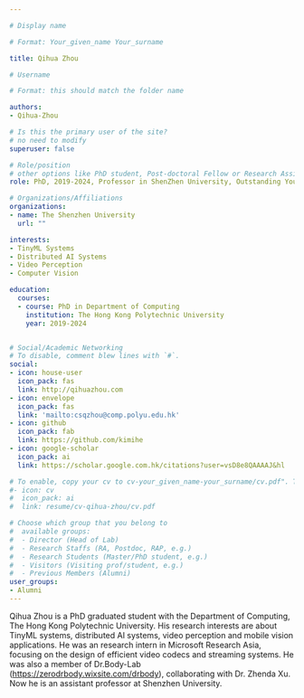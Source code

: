 ```yaml
---

# Display name

# Format: Your_given_name Your_surname 

title: Qihua Zhou

# Username

# Format: this should match the folder name

authors:
- Qihua-Zhou

# Is this the primary user of the site?
# no need to modify 
superuser: false

# Role/position
# other options like PhD student, Post-doctoral Fellow or Research Assistant, e.g..
role: PhD, 2019-2024, Professor in ShenZhen University, Outstanding Young Talents Program (Overseas)

# Organizations/Affiliations
organizations:
- name: The Shenzhen University
  url: ""

interests:
- TinyML Systems
- Distributed AI Systems
- Video Perception
- Computer Vision

education:
  courses:
  - course: PhD in Department of Computing
    institution: The Hong Kong Polytechnic University 
    year: 2019-2024


# Social/Academic Networking
# To disable, comment blew lines with `#`.
social:
- icon: house-user
  icon_pack: fas
  link: http://qihuazhou.com
- icon: envelope
  icon_pack: fas
  link: 'mailto:csqzhou@comp.polyu.edu.hk'
- icon: github
  icon_pack: fab
  link: https://github.com/kimihe
- icon: google-scholar
  icon_pack: ai
  link: https://scholar.google.com.hk/citations?user=vsD8e8QAAAAJ&hl

# To enable, copy your cv to cv-your_given_name-your_surname/cv.pdf". To disable, comment blew lines with `#`.
#- icon: cv
#  icon_pack: ai
#  link: resume/cv-qihua-zhou/cv.pdf

# Choose which group that you belong to
#  available groups:
#  - Director (Head of Lab)
#  - Research Staffs (RA, Postdoc, RAP, e.g.)
#  - Research Students (Master/PhD student, e.g.)
#  - Visitors (Visiting prof/student, e.g.)
#  - Previous Members (Alumni)
user_groups:
- Alumni
---
```


Qihua Zhou is a PhD graduated student with the Department of Computing, The Hong Kong Polytechnic University. His research interests are about TinyML systems, distributed AI systems, video perception and mobile vision applications. He was an research intern in Microsoft Research Asia, focusing on the design of efficient video codecs and streaming systems. He was also a member of Dr.Body-Lab (https://zerodrbody.wixsite.com/drbody), collaborating with Dr. Zhenda Xu. Now he is an assistant professor at Shenzhen University.
